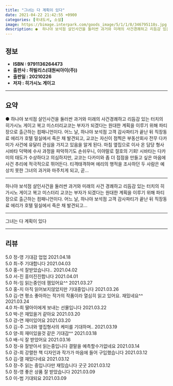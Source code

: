 ```yaml
---
title: "그녀는 다 계획이 있다"
date: 2021-04-22 21:42:55 +0900
categories: [국내도서, 소설]
image: https://bimage.interpark.com/goods_image/5/1/1/8/346795118s.jpg
description: ●  하나야 보석점 살인사건을 둘러싼 과거와 미래의 사건경쾌하고 리듬감 있는 터치의 히가시노 게이고 복고 미스터리교코는 부자가 되겠다는 원대한 계획을 이루기 위해 파티장으로 출근하는 컴패니언이다. 어느 날, 하나야 보석점 고객 감사파티가 끝난 뒤 직장동료 에리가 호텔 밀실에서 죽은 채 발견되고, 교코는 
---
```


## **정보**

- **ISBN : 9791136264473**
- **출판사 : 하빌리스(대원씨아이(주))**
- **출판일 : 20210226**
- **저자 : 히가시노 게이고**

------



## **요약**

●  하나야 보석점 살인사건을 둘러싼 과거와 미래의 사건경쾌하고 리듬감 있는 터치의 히가시노 게이고 복고 미스터리교코는 부자가 되겠다는 원대한 계획을 이루기 위해 파티장으로 출근하는 컴패니언이다. 어느 날, 하나야 보석점 고객 감사파티가 끝난 뒤 직장동료 에리가 호텔 밀실에서 죽은 채 발견되고, 교코는 자신이 점찍은 부동산회사 전무 다카미가 사건에 유달리 관심을 가지고 있음을 알게 된다. 마침 옆집으로 이사 온 담당 형사 시바타 덕택에 수사 과정을 파악하기도 손쉬우니, 이야말로 절호의 기회! 시바타는 다카미의 태도가 수상하다고 의심하지만, 교코는 다카미와 좀 더 접점을 만들고 싶은 마음에 사건 추리에 적극적으로 뛰어든다. 티격태격하며 에리의 행적을 조사하던 두 사람은 예상치 못한 그녀의 과거와 마주치게 되고, 곧...

------

하나야 보석점 살인사건을 둘러싼 과거와 미래의 사건
경쾌하고 리듬감 있는 터치의 히가시노 게이고 복고 미스터리
교코는 부자가 되겠다는 원대한 계획을 이루기 위해 파티장으로 출근하는 컴패니언이다. 어느 날, 하나야 보석점 고객 감사파티가 끝난 뒤 직장동료 에리가 호텔 밀실에서 죽은 채 발견되고... 

------


그녀는 다 계획이 있다 

------


## **리뷰** 

5.0 정-영 기대감 업업 2021.04.18 <br/>5.0 최-주 기대합니다 2021.04.03 <br/>5.0 홍-석 잘받았습니다.. 2021.04.02 <br/>5.0 서-진 흥미진진합니다 2021.04.01 <br/>5.0 허-임 읽는중인데 잼있어요^^ 2021.03.27 <br/>5.0 홍-지 아직 읽어보지않았지만 기대중입니다 2021.03.26 <br/>5.0 김-연 평소 좋아하는 작가의 작품이라 열심히 읽고 있어요. 재밌네요^^ 2021.03.24 <br/>4.0 차-희 딸아이에게 보내는 선물입니다 2021.03.22 <br/>5.0 박-은 재밌을거 같아요 2021.03.20 <br/>5.0 강-연 재미있어요 2021.03.20 <br/>5.0 김-주 그녀와 옆집형사의 케미를 기대하며..  2021.03.19 <br/>5.0 양-희 재미있을것 같은 기대감^^ 2021.03.18 <br/>5.0 배-식 잘 받았어요 2021.03.16 <br/>5.0 정-유 잘받아서 읽는중입니다 결말을 예측할수가없네요 2021.03.14 <br/>5.0 강-희 강렬한 책 디자인과 작가가 마음에 들어 구입했습니다 2021.03.12 <br/>5.0 김-열 재밌다네요 2021.03.12 <br/>5.0 장-주 읽는 중입니다만 재밌습니다 굿굿 2021.03.12 <br/>5.0 정-영 좋은 상품 잘 받았습니다 2021.03.09 <br/>5.0 이-범 기대되요 2021.03.09 <br/>